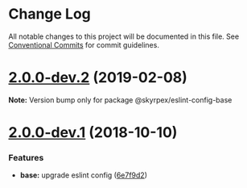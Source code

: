 # Change Log

All notable changes to this project will be documented in this file.
See [Conventional Commits](https://conventionalcommits.org) for commit guidelines.

# [2.0.0-dev.2](https://github.com/skyrpex/linter-config/tree/master/packages/eslint-config-base/compare/v2.0.0-dev.1...v2.0.0-dev.2) (2019-02-08)

**Note:** Version bump only for package @skyrpex/eslint-config-base





# [2.0.0-dev.1](https://github.com/skyrpex/linter-config/tree/master/packages/eslint-config-base/compare/v2.0.0-dev.0...v2.0.0-dev.1) (2018-10-10)


### Features

* **base:** upgrade eslint config ([6e7f9d2](https://github.com/skyrpex/linter-config/tree/master/packages/eslint-config-base/commit/6e7f9d2))
